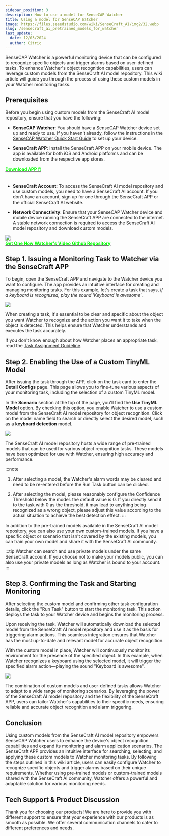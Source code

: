 ```yaml
---
sidebar_position: 3
description: How to use a model for SenseCAP Watcher
title: Using a model for SenseCAP Watcher
image: https://files.seeedstudio.com/wiki/SenseCraft_AI/img2/32.webp
slug: /sensecraft_ai_pretrained_models_for_watcher
last_update:
  date: 12/03/2024
  author: Citric
---
```


SenseCAP Watcher is a powerful monitoring device that can be configured to recognize specific objects and trigger alarms based on user-defined tasks. To enhance Watcher's object recognition capabilities, users can leverage custom models from the SenseCraft AI model repository. This wiki article will guide you through the process of using these custom models in your Watcher monitoring tasks.

## Prerequisites

Before you begin using custom models from the SenseCraft AI model repository, ensure that you have the following:

- **SenseCAP Watcher**: You should have a SenseCAP Watcher device set up and ready to use. If you haven't already, follow the instructions in the [SenseCAP Watcher Quick Start Guide](https://wiki.seeedstudio.com/getting_started_with_watcher/) to set up your device.

- **SenseCraft APP**: Install the SenseCraft APP on your mobile device. The app is available for both iOS and Android platforms and can be downloaded from the respective app stores.

<div class="get_one_now_container" style={{textAlign: 'center'}}>
    <a class="get_one_now_item" href="https://sensecraft-app-download.seeed.cc">
            <strong><span><font color={'FFFFFF'} size={"4"}> Download APP 🖱️</font></span></strong>
    </a>
</div>

<br />

- **SenseCraft Account**: To access the SenseCraft AI model repository and use custom models, you need to have a SenseCraft AI account. If you don't have an account, sign up for one through the SenseCraft APP or the official SenseCraft AI website.

- **Network Connectivity**: Ensure that your SenseCAP Watcher device and mobile device running the SenseCraft APP are connected to the internet. A stable network connection is required to access the SenseCraft AI model repository and download custom models.

<div style={{textAlign:'center'}}><img src="https://files.seeedstudio.com/wiki/watcher_getting_started/watcherKS.jpg" style={{width:1000, height:'auto'}}/></div>


<div class="get_one_now_container" style={{textAlign: 'center'}}>
    <a class="get_one_now_item" href="https://www.seeedstudio.com/SenseCAP-Watcher-W1-A-p-5979.html">
            <strong><span><font color={'FFFFFF'} size={"4"}> Get One Now</font></span></strong>
    </a>
    <a class="get_one_now_item" href="https://www.youtube.com/watch?v=ny22Z0cAIqE">
            <strong><span><font color={'FFFFFF'} size={"4"}> Watcher's Video</font></span></strong>
    </a>
    <a class="get_one_now_item" href="https://github.com/Seeed-Studio/OSHW-SenseCAP-Watcher">
            <strong><span><font color={'FFFFFF'} size={"4"}> Github Repository</font></span></strong>
    </a>
</div>

## Step 1. Issuing a Monitoring Task to Watcher via the SenseCraft APP

To begin, open the SenseCraft APP and navigate to the Watcher device you want to configure. The app provides an intuitive interface for creating and managing monitoring tasks. For this example, let's create a task that says, *If a keyboard is recognized, play the sound 'Keyboard is awesome'*.

<div style={{textAlign:'center'}}><img src="https://files.seeedstudio.com/wiki/SenseCraft_AI/img2/31.png" style={{width:250, height:'auto'}}/></div>

When creating a task, it's essential to be clear and specific about the object you want Watcher to recognize and the action you want it to take when the object is detected. This helps ensure that Watcher understands and executes the task accurately.

If you don't know enough about how Watcher places an appropriate task, read the [Task Assignment Guideline](https://wiki.seeedstudio.com/getting_started_with_watcher_task/).

## Step 2. Enabling the Use of a Custom TinyML Model

After issuing the task through the APP, click on the task card to enter the **Detail Configs** page. This page allows you to fine-tune various aspects of your monitoring task, including the selection of a custom TinyML model.

In the **Scenario** section at the top of the page, you'll find the **Use TinyML Model** option. By checking this option, you enable Watcher to use a custom model from the SenseCraft AI model repository for object recognition. Click on the model name field to search or directly select the desired model, such as a **keyboard detection** model.

<div style={{textAlign:'center'}}><img src="https://files.seeedstudio.com/wiki/SenseCraft_AI/img2/32.png" style={{width:1000, height:'auto'}}/></div>

The SenseCraft AI model repository hosts a wide range of pre-trained models that can be used for various object recognition tasks. These models have been optimized for use with Watcher, ensuring high accuracy and performance.

:::note
1. After selecting a model, the Watcher's alarm words may be cleared and need to be re-entered before the Run Task button can be clicked.

2. After selecting the model, please reasonably configure the Confidence Threshold below the model. the default value is 0. If you directly send it to the task with 0 as the threshold, it may lead to anything being recognized as a wrong object, please adjust this value according to the actual situation to achieve the best detection effect.
:::

In addition to the pre-trained models available in the SenseCraft AI model repository, you can also use your own custom-trained models. If you have a specific object or scenario that isn't covered by the existing models, you can train your own model and share it with the SenseCraft AI community.

:::tip
Watcher can search and use private models under the same SenseCraft account. If you choose not to make your models public, you can also use your private models as long as Watcher is bound to your account.
:::

## Step 3. Confirming the Task and Starting Monitoring

After selecting the custom model and confirming other task configuration details, click the "Run Task" button to start the monitoring task. This action deploys the task to your Watcher device and begins the monitoring process.

Upon receiving the task, Watcher will automatically download the selected model from the SenseCraft AI model repository and use it as the basis for triggering alarm actions. This seamless integration ensures that Watcher has the most up-to-date and relevant model for accurate object recognition.

With the custom model in place, Watcher will continuously monitor its environment for the presence of the specified object. In this example, when Watcher recognizes a keyboard using the selected model, it will trigger the specified alarm action—playing the sound "Keyboard is awesome".

<div style={{textAlign:'center'}}><img src="https://files.seeedstudio.com/wiki/SenseCraft_AI/img2/33.png" style={{width:600, height:'auto'}}/></div>

The combination of custom models and user-defined tasks allows Watcher to adapt to a wide range of monitoring scenarios. By leveraging the power of the SenseCraft AI model repository and the flexibility of the SenseCraft APP, users can tailor Watcher's capabilities to their specific needs, ensuring reliable and accurate object recognition and alarm triggering.

## Conclusion

Using custom models from the SenseCraft AI model repository empowers SenseCAP Watcher users to enhance the device's object recognition capabilities and expand its monitoring and alarm application scenarios. The SenseCraft APP provides an intuitive interface for searching, selecting, and applying these custom models to Watcher monitoring tasks. By following the steps outlined in this wiki article, users can easily configure Watcher to recognize specific objects and trigger alarms based on their unique requirements. Whether using pre-trained models or custom-trained models shared with the SenseCraft AI community, Watcher offers a powerful and adaptable solution for various monitoring needs.


## Tech Support & Product Discussion

Thank you for choosing our products! We are here to provide you with different support to ensure that your experience with our products is as smooth as possible. We offer several communication channels to cater to different preferences and needs.

<div class="button_tech_support_container">
<a href="https://discord.com/invite/QqMgVwHT3X" class="button_tech_support_sensecap"></a>
<a href="https://support.sensecapmx.com/portal/en/home" class="button_tech_support_sensecap3"></a>
</div>

<div class="button_tech_support_container">
<a href="mailto:support@sensecapmx.com" class="button_tech_support_sensecap2"></a>
<a href="https://github.com/Seeed-Studio/wiki-documents/discussions/69" class="button_discussion"></a>
</div>

